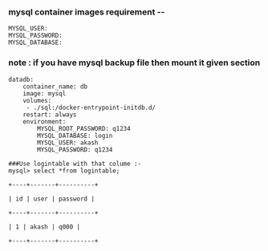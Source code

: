 ### mysql container images requirement --

```
MYSQL_USER: 
MYSQL_PASSWORD:
MYSQL_DATABASE:
```
### note : if you have mysql backup file then mount it given section 

```
datadb:
    container_name: db
    image: mysql
    volumes:
     - ./sql:/docker-entrypoint-initdb.d/
    restart: always
    environment:
        MYSQL_ROOT_PASSWORD: q1234
        MYSQL_DATABASE: login
        MYSQL_USER: akash
        MYSQL_PASSWORD: q1234
```
```
###Use logintable with that colume :-
mysql> select *from logintable;

+----+-------+----------+

| id | user | password |

+----+-------+----------+

| 1 | akash | q000 |

+----+-------+----------+
```
